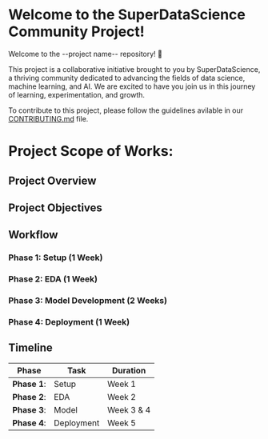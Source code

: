 # Welcome to the SuperDataScience Community Project!
Welcome to the --project name-- repository! 🎉

This project is a collaborative initiative brought to you by SuperDataScience, a thriving community dedicated to advancing the fields of data science, machine learning, and AI. We are excited to have you join us in this journey of learning, experimentation, and growth.

To contribute to this project, please follow the guidelines avilable in our [CONTRIBUTING.md](CONTRIBUTING.md) file.

# Project Scope of Works:

## Project Overview


## Project Objectives


## Workflow

### **Phase 1: Setup (1 Week)**

### **Phase 2: EDA (1 Week)**

### **Phase 3: Model Development (2 Weeks)**

### **Phase 4: Deployment (1 Week)**

## Timeline

| **Phase**     | **Task**                    | **Duration** |
|---------------|-----------------------------|--------------|
| **Phase 1**:  | Setup                       |  Week 1      |
| **Phase 2**:  | EDA                         |  Week 2      |
| **Phase 3**:  | Model                       |  Week 3 & 4  |
| **Phase 4**:  | Deployment                  |  Week 5      |

